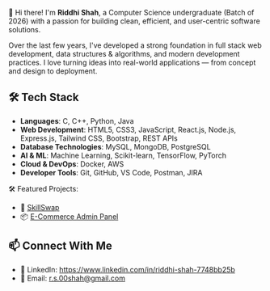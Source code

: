 
👋 Hi there! I'm **Riddhi Shah**, a Computer Science undergraduate (Batch of 2026) with a passion for building clean, efficient, and user-centric software solutions.

Over the last few years, I've developed a strong foundation in full stack web development, data structures & algorithms, and modern development practices. I love turning ideas into real-world applications — from concept and design to deployment.

## 🛠️ Tech Stack
- **Languages**: C, C++, Python, Java
- **Web Development**: HTML5, CSS3, JavaScript, React.js, Node.js, Express.js, Tailwind CSS, Bootstrap, REST APIs
- **Database Technologies**: MySQL, MongoDB, PostgreSQL
- **AI & ML**: Machine Learning, Scikit-learn, TensorFlow, PyTorch
- **Cloud & DevOps**: Docker, AWS
- **Developer Tools**: Git, GitHub, VS Code, Postman, JIRA

🛠️ Featured Projects:
- 🎯 [SkillSwap](https://github.com/riddhi010/skillswap)
- 📦 [E-Commerce Admin Panel](https://github.com/your-repo)


## 📫 Connect With Me
- 💼 LinkedIn: https://www.linkedin.com/in/riddhi-shah-7748bb25b
- 📧 Email: r.s.00shah@gmail.com


